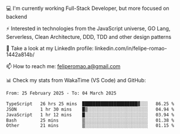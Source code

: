 💻 I'm currently working Full-Stack Developer, but more focused on backend

⚡ Interested in technologies from the JavaScript universe, GO Lang, Serverless, Clean Architecture, DDD, TDD and other design patterns

👥 Take a look at my LinkedIn profile: linkedin.com/in/felipe-romao-1442a814b/

📫 How to reach me: feliperomao.a@gmail.com

📊 Check my stats from WakaTime (VS Code) and GitHub:

<!--START_SECTION:waka-->

```txt
From: 25 February 2025 - To: 04 March 2025

TypeScript   26 hrs 25 mins  █████████████████████▓░░░   86.25 %
JSON         1 hr 30 mins    █▒░░░░░░░░░░░░░░░░░░░░░░░   04.94 %
JavaScript   1 hr 12 mins    █░░░░░░░░░░░░░░░░░░░░░░░░   03.94 %
Bash         25 mins         ▒░░░░░░░░░░░░░░░░░░░░░░░░   01.38 %
Other        21 mins         ▒░░░░░░░░░░░░░░░░░░░░░░░░   01.15 %
```

<!--END_SECTION:waka-->
